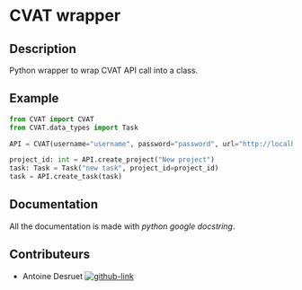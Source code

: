 # CVAT wrapper

## Description

Python wrapper to wrap CVAT API call into a class.

## Example

```python
from CVAT import CVAT
from CVAT.data_types import Task

API = CVAT(username="username", password="password", url="http://localhost:8080")

project_id: int = API.create_project("New project")
task: Task = Task("new task", project_id=project_id)
task = API.create_task(task)
```

## Documentation

All the documentation is made with _python google docstring_.

## Contributeurs

- Antoine Desruet [![github-link][github-logo]](https://github.com/antwxne)


<!-- Markdown link & img definition's -->

[Github-logo]: https://img.shields.io/badge/GitHub-100000?style=for-the-badge&logo=github&logoColor=white
